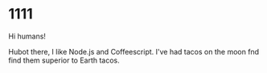 # 1111
Hi humans!

Hubot there, I like Node.js and Coffeescript.
I've had tacos on the moon fnd find them superior to Earth tacos.
